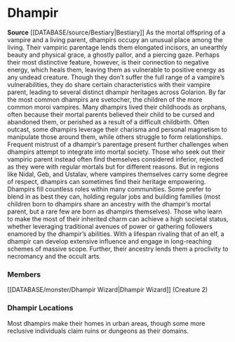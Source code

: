 ﻿---
creature_family: Dhampir
id: '31'
name: Dhampir
rarity: Common
rus_type_level: null
source: '[[DATABASE/source/Bestiary|Bestiary]]'
trait: null
type: Creature Family

---
# Dhampir

**Source** [[DATABASE/source/Bestiary|Bestiary]]
As the mortal offspring of a vampire and a living parent, dhampirs occupy an unusual place among the living. Their vampiric parentage lends them elongated incisors, an unearthly beauty and physical grace, a ghostly pallor, and a piercing gaze. Perhaps their most distinctive feature, however, is their connection to negative energy, which heals them, leaving them as vulnerable to positive energy as any undead creature. Though they don’t suffer the full range of a vampire’s vulnerabilities, they do share certain characteristics with their vampire parent, leading to several distinct dhampir heritages across Golarion. By far the most common dhampirs are svetocher, the children of the more common moroi vampires.
 Many dhampirs lived their childhoods as orphans, often because their mortal parents believed their child to be cursed and abandoned them, or perished as a result of a difficult childbirth. Often outcast, some dhampirs leverage their charisma and personal magnetism to manipulate those around them, while others struggle to form relationships. Frequent mistrust of a dhampir’s parentage present further challenges when dhampirs attempt to integrate into mortal society. Those who seek out their vampiric parent instead often find themselves considered inferior, rejected as they were with regular mortals but for different reasons. But in regions like Nidal, Geb, and Ustalav, where vampires themselves carry some degree of respect, dhampirs can sometimes find their heritage empowering.
 Dhampirs fill countless roles within many communities. Some prefer to blend in as best they can, holding regular jobs and building families (most children born to dhampirs share an ancestry with the dhampir’s mortal parent, but a rare few are born as dhampirs themselves). Those who learn to make the most of their inherited charm can achieve a high societal status, whether leveraging traditional avenues of power or gathering followers enamored by the dhampir’s abilities. With a lifespan rivaling that of an elf, a dhampir can develop extensive influence and engage in long-reaching schemes of massive scope. Further, their ancestry lends them a proclivity to necromancy and the occult arts.

### Members

[[DATABASE/monster/Dhampir Wizard|Dhampir Wizard]] (Creature 2)

###  Dhampir Locations

Most dhampirs make their homes in urban areas, though some more reclusive individuals claim ruins or dungeons as their domains.